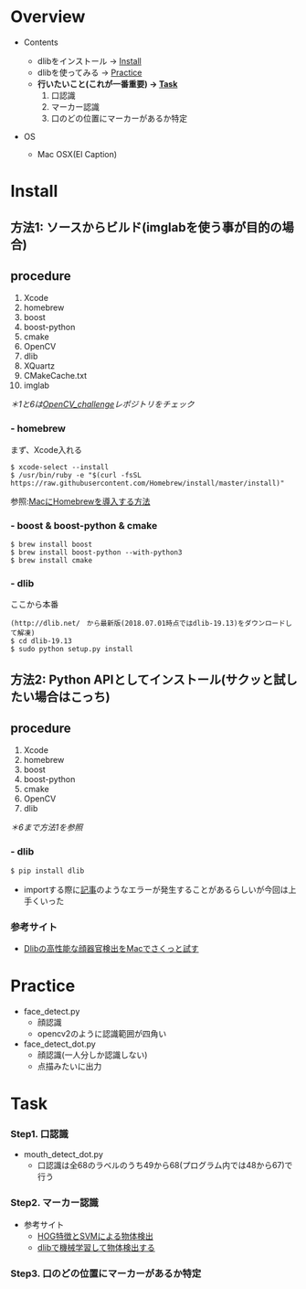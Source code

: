 # Overview
- Contents
    - dlibをインストール → [Install](#install)
    - dlibを使ってみる → [Practice](#practice)
    - **行いたいこと(これが一番重要) → [Task](#task)**
        1. 口認識
        2. マーカー認識
        3. 口のどの位置にマーカーがあるか特定

- OS
    - Mac OSX(El Caption)

# Install
## 方法1: ソースからビルド(imglabを使う事が目的の場合)
## procedure
1. Xcode
2. homebrew
3. boost
4. boost-python
5. cmake
6. OpenCV
7. dlib
8. XQuartz
9. CMakeCache.txt
10. imglab

_＊1と6は[OpenCV_challenge](https://github.com/kkkodai/OpenCV_challenge#install)レポジトリをチェック_

### - homebrew
まず、Xcode入れる
```
$ xcode-select --install
$ /usr/bin/ruby -e "$(curl -fsSL https://raw.githubusercontent.com/Homebrew/install/master/install)"
```
参照:[MacにHomebrewを導入する方法](https://qiita.com/balius_1064/items/ac7dff5ef10eaf69996f) 

### - boost & boost-python & cmake 
```
$ brew install boost
$ brew install boost-python --with-python3
$ brew install cmake
```

### - dlib
ここから本番
```
(http://dlib.net/　から最新版(2018.07.01時点ではdlib-19.13)をダウンロードして解凍)
$ cd dlib-19.13
$ sudo python setup.py install
```
## 方法2: Python APIとしてインストール(サクッと試したい場合はこっち)
## procedure
1. Xcode
2. homebrew
3. boost
4. boost-python
5. cmake
6. OpenCV
7. dlib

_＊6まで方法1を参照_

### - dlib
```sh
$ pip install dlib
```

- importする際に[記事](https://stackoverflow.com/questions/45923202/import-dlib-importerror-symbol-not-found-pyclass-type)のようなエラーが発生することがあるらしいが今回は上手くいった

### 参考サイト
- [Dlibの高性能な顔器官検出をMacでさくっと試す](https://qiita.com/naoyu822/items/7cce2f2dbad24931cc87)
# Practice
- face_detect.py
    - 顔認識
    - opencv2のように認識範囲が四角い
- face_detect_dot.py
    - 顔認識(一人分しか認識しない)
    - 点描みたいに出力

# Task
### Step1. 口認識
- mouth_detect_dot.py
    - 口認識は全68のラベルのうち49から68(プログラム内では48から67)で行う
### Step2. マーカー認識
- 参考サイト
    - [HOG特徴とSVMによる物体検出](http://ishi.main.jp/ros/ros_obj_detection.html)
    - [dlibで機械学習して物体検出する](https://qiita.com/atotto/items/ef34c046c2222adf1679)
### Step3. 口のどの位置にマーカーがあるか特定